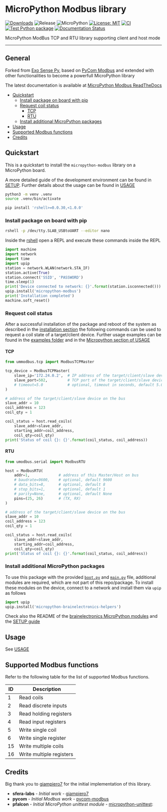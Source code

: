 # MicroPython Modbus library

[![Downloads](https://pepy.tech/badge/micropython-modbus)](https://pepy.tech/project/micropython-modbus)
![Release](https://img.shields.io/github/v/release/brainelectronics/micropython-modbus?include_prereleases&color=success)
![MicroPython](https://img.shields.io/badge/micropython-Ok-green.svg)
[![License: MIT](https://img.shields.io/badge/License-MIT-yellow.svg)](https://opensource.org/licenses/MIT)
[![CI](https://github.com/brainelectronics/micropython-modbus/actions/workflows/release.yml/badge.svg)](https://github.com/brainelectronics/micropython-modbus/actions/workflows/release.yml)
[![Test Python package](https://github.com/brainelectronics/micropython-modbus/actions/workflows/test.yml/badge.svg)](https://github.com/brainelectronics/micropython-modbus/actions/workflows/test.yml)
[![Documentation Status](https://readthedocs.org/projects/micropython-modbus/badge/?version=latest)](https://micropython-modbus.readthedocs.io/en/latest/?badge=latest)

MicroPython ModBus TCP and RTU library supporting client and host mode

---------------

## General

Forked from [Exo Sense Py][ref-sferalabs-exo-sense], based on
[PyCom Modbus][ref-pycom-modbus] and extended with other functionalities to
become a powerfull MicroPython library

The latest documentation is available at
[MicroPython Modbus ReadTheDocs][ref-rtd-micropython-modbus]

<!-- MarkdownTOC -->

- [Quickstart](#quickstart)
    - [Install package on board with pip](#install-package-on-board-with-pip)
    - [Request coil status](#request-coil-status)
        - [TCP](#tcp)
        - [RTU](#rtu)
    - [Install additional MicroPython packages](#install-additional-micropython-packages)
- [Usage](#usage)
- [Supported Modbus functions](#supported-modbus-functions)
- [Credits](#credits)

<!-- /MarkdownTOC -->

## Quickstart

This is a quickstart to install the `micropython-modbus` library on a
MicroPython board.

A more detailed guide of the development environment can be found in
[SETUP](SETUP.md). Further details about the usage can be found in
[USAGE](USAGE.md)

```bash
python3 -m venv .venv
source .venv/bin/activate

pip install 'rshell>=0.0.30,<1.0.0'
```

### Install package on board with pip

```bash
rshell -p /dev/tty.SLAB_USBtoUART --editor nano
```

Inside the [rshell][ref-remote-upy-shell] open a REPL and execute these
commands inside the REPL

```python
import machine
import network
import time
import upip
station = network.WLAN(network.STA_IF)
station.active(True)
station.connect('SSID', 'PASSWORD')
time.sleep(1)
print('Device connected to network: {}'.format(station.isconnected()))
upip.install('micropython-modbus')
print('Installation completed')
machine.soft_reset()
```

### Request coil status

After a successful installation of the package and reboot of the system as
described in the [installation section](#install-package-on-board-with-pip)
the following commands can be used to request a coil state of a target/client
device. Further usage examples can be found in the
[examples folder][ref-examples-folder] and in the
[Micropython section of USAGE](USAGE.md#micropython)

#### TCP

```python
from ummodbus.tcp import ModbusTCPMaster

tcp_device = ModbusTCPMaster(
    slave_ip='172.24.0.2',  # IP address of the target/client/slave device
    slave_port=502,         # TCP port of the target/client/slave device
    # timeout=5.0           # optional, timeout in seconds, default 5.0
)

# address of the target/client/slave device on the bus
slave_addr = 10
coil_address = 123
coil_qty = 1

coil_status = host.read_coils(
    slave_addr=slave_addr,
    starting_addr=coil_address,
    coil_qty=coil_qty)
print('Status of coil {}: {}'.format(coil_status, coil_address))
```

#### RTU

```python
from umodbus.serial import ModbusRTU

host = ModbusRTU(
    addr=1,             # address of this Master/Host on bus
    # baudrate=9600,    # optional, default 9600
    # data_bits=8,      # optional, default 8
    # stop_bits=1,      # optional, default 1
    # parity=None,      # optional, default None
    pins=(25, 26)       # (TX, RX)
)

# address of the target/client/slave device on the bus
slave_addr = 10
coil_address = 123
coil_qty = 1

coil_status = host.read_coils(
    slave_addr=slave_addr,
    starting_addr=coil_address,
    coil_qty=coil_qty)
print('Status of coil {}: {}'.format(coil_status, coil_address))
```

### Install additional MicroPython packages

To use this package with the provided [`boot.py`][ref-package-boot-file] and
[`main.py`][ref-package-boot-file] file, additional modules are required,
which are not part of this repo/package. To install these modules on the
device, connect to a network and install them via `upip` as follows

```python
import upip
upip.install('micropython-brainelectronics-helpers')
```

Check also the README of the
[brainelectronics MicroPython modules][ref-github-be-mircopython-modules]
and the [SETUP guide](SETUP.md)

## Usage

See [USAGE](USAGE.md)

## Supported Modbus functions

Refer to the following table for the list of supported Modbus functions.

| ID | Description |
|----|-------------|
| 1  | Read coils |
| 2  | Read discrete inputs |
| 3  | Read holding registers |
| 4  | Read input registers |
| 5  | Write single coil |
| 6  | Write single register |
| 15 | Write multiple coils |
| 16 | Write multiple registers |

## Credits

Big thank you to [giampiero7][ref-giampiero7] for the initial implementation
of this library.

* **sfera-labs** - *Initial work* - [giampiero7][ref-sferalabs-exo-sense]
* **pycom** - *Initial Modbus work* - [pycom-modbus][ref-pycom-modbus]
* **pfalcon** - *Initial MicroPython unittest module* - [micropython-unittest][ref-pfalcon-unittest]:

<!-- Links -->
[ref-sferalabs-exo-sense]: https://github.com/sfera-labs/exo-sense-py-modbus
[ref-pycom-modbus]: https://github.com/pycom/pycom-modbus
[ref-rtd-micropython-modbus]: https://micropython-modbus.readthedocs.io/en/latest/
[ref-remote-upy-shell]: https://github.com/dhylands/rshell
[ref-examples-folder]: https://github.com/brainelectronics/micropython-modbus/tree/develop/examples
[ref-package-boot-file]: https://github.com/brainelectronics/micropython-modbus/blob/c45d6cc334b4adf0e0ffd9152c8f08724e1902d9/boot.py
[ref-package-main-file]: https://github.com/brainelectronics/micropython-modbus/blob/c45d6cc334b4adf0e0ffd9152c8f08724e1902d9/main.py
[ref-github-be-mircopython-modules]: https://github.com/brainelectronics/micropython-modules
[ref-giampiero7]: https://github.com/giampiero7
[ref-pfalcon-unittest]: https://github.com/pfalcon/pycopy-lib/blob/56ebf2110f3caa63a3785d439ce49b11e13c75c0/unittest/unittest.py
